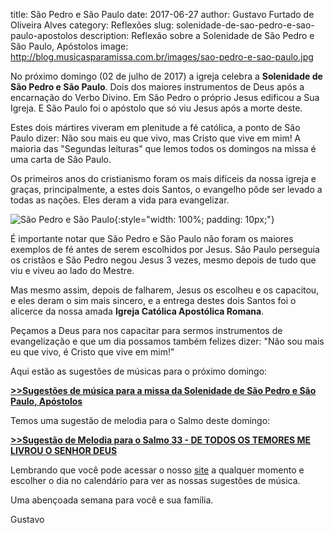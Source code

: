 title: São Pedro e São Paulo
date: 2017-06-27
author: Gustavo Furtado de Oliveira Alves
category: Reflexões
slug: solenidade-de-sao-pedro-e-sao-paulo-apostolos
description: Reflexão sobre a Solenidade de São Pedro e São Paulo, Apóstolos
image: http://blog.musicasparamissa.com.br/images/sao-pedro-e-sao-paulo.jpg

No próximo domingo (02 de julho de 2017) a igreja celebra a **Solenidade de São Pedro e São Paulo**.
Dois dos maiores instrumentos de Deus após a encarnação do Verbo Divino.
Em São Pedro o próprio Jesus edificou a Sua Igreja.
E São Paulo foi o apóstolo que só viu Jesus após a morte deste.

Estes dois mártires viveram em plenitude a fé católica,
a ponto de São Paulo dizer: Não sou mais eu que vivo, mas Cristo que vive em mim!
A maioria das "Segundas leituras" que lemos todos os domingos na missa é uma carta de São Paulo.

Os primeiros anos do cristianismo foram os mais difíceis da nossa igreja e graças,
principalmente, a estes dois Santos, o evangelho pôde ser levado a todas as nações.
Eles deram a vida para evangelizar.

![São Pedro e São Paulo](/images/sao-pedro-e-sao-paulo.jpg){:style="width: 100%; padding: 10px;"}

É importante notar que São Pedro e São Paulo não foram os maiores exemplos de fé
antes de serem escolhidos por Jesus.
São Paulo perseguia os cristãos e São Pedro negou Jesus 3 vezes,
mesmo depois de tudo que viu e viveu ao lado do Mestre.

Mas mesmo assim, depois de falharem, Jesus os escolheu e os capacitou,
e eles deram o sim mais sincero,
e a entrega destes dois Santos foi o alicerce da nossa amada **Igreja Católica Apostólica Romana**.

Peçamos a Deus para nos capacitar para sermos instrumentos de evangelização
e que um dia possamos também felizes dizer:
"Não sou mais eu que vivo, é Cristo que vive em mim!"

Aqui estão as sugestões de músicas para o próximo domingo:

[**>>Sugestões de música para a missa da Solenidade de São Pedro e São Paulo, Apóstolos**](http://musicasparamissa.com.br/sugestoes-para/solenidade-de-sao-pedro-e-sao-paulo-apostolos/)

Temos uma sugestão de melodia para o Salmo deste domingo:

[**>>Sugestão de Melodia para o Salmo 33 - DE TODOS OS TEMORES ME LIVROU O SENHOR DEUS**](http://musicasparamissa.com.br/musica/salmo-33/)

Lembrando que você pode acessar o nosso [site](http://musicasparamissa.com.br/) 
a qualquer momento e escolher o dia no calendário para ver as nossas sugestões de música.

Uma abençoada semana para você e sua família.

Gustavo
